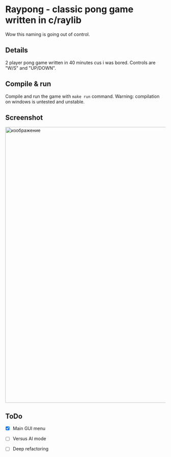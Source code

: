 # Raypong - classic pong game written in c/raylib
Wow this naming is going out of control.

## Details
2 player pong game written in 40 minutes cus i was bored. Controls are "W/S" and "UP/DOWN".

## Compile & run
Compile and run the game with `make run` command. Warning: compilation on windows is untested and unstable.

## Screenshot
<img width="867" alt="изображение" src="https://github.com/user-attachments/assets/e4f25ffb-cf0e-480e-9127-e62dba507420" />

## ToDo
 - [x] Main GUI menu
 - [ ] Versus AI mode
 - [ ] Deep refactoring


